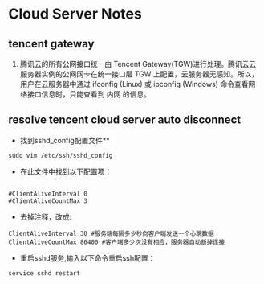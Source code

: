 # Cloud Server Notes

## tencent gateway

1. 腾讯云的所有公网接口统一由 Tencent Gateway(TGW)进行处理。腾讯云云服务器实例的公网网卡在统一接口层 TGW 上配置，云服务器无感知。所以，用户在云服务器中通过 ifconfig (Linux) 或 ipconfig (Windows) 命令查看网络接口信息时，只能查看到 内网 的信息。

## resolve tencent cloud server auto disconnect

- 找到sshd_config配置文件**

```shell
sudo vim /etc/ssh/sshd_config
```

- 在此文件中找到以下配置项：

```shell

#ClientAliveInterval 0
#ClientAliveCountMax 3

```

- 去掉注释，改成:

```shell
ClientAliveInterval 30 #服务端每隔多少秒向客户端发送一个心跳数据
ClientAliveCountMax 86400 #客户端多少次没有相应，服务器自动断掉连接
```

- 重启sshd服务,输入以下命令重启ssh配置：

```bash
service sshd restart
```
